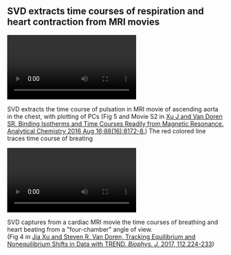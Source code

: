 ## SVD extracts time courses of respiration and heart contraction from MRI movies
<video controls>
<source src="../../png/examples/movieS2-rtMRI-Joseph_Xu2016ACFig5B.mp4", type="video/mp4">
Your browser does not support playing MP4, please click this link to see 
the [AVI version](http://pubs.acs.org/doi/suppl/10.1021/acs.analchem.6b01918/suppl_file/ac6b01918_si_003.avi)
</video>

SVD extracts the time course of pulsation in MRI movie of ascending aorta 
in the chest, with plotting of PCs
(Fig 5 and Movie S2 in [Xu J and Van Doren SR. Binding Isotherms and Time Courses Readily from Magnetic Resonance. Analytical Chemistry 2016 Aug 16;88(16):8172-8.](http://pubs.acs.org/doi/abs/10.1021/acs.analchem.6b01918)) 
The red colored line traces time course of breating


<video controls>
<source src="../../png/examples/cardiac.mp4", type="video/mp4">
Your browser does not support playing MP4
</video>


SVD captures from a cardiac MRI movie the time courses of breathing and 
heart beating from a
"four-chamber" angle of view.  
(Fig 4 in [Jia Xu and Steven R. Van Doren, Tracking Equilibrium and Nonequilibrium Shifts in Data with TREND. _Biophys. J._ 2017,
112,224-233](http://www.sciencedirect.com/science/article/pii/S0006349516343211))
